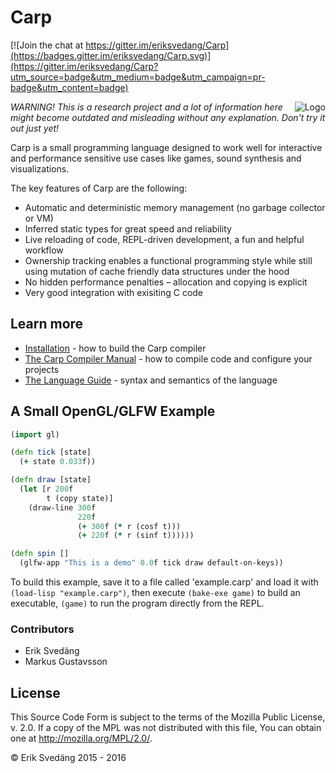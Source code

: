 # Carp

[![Join the chat at https://gitter.im/eriksvedang/Carp](https://badges.gitter.im/eriksvedang/Carp.svg)](https://gitter.im/eriksvedang/Carp?utm_source=badge&utm_medium=badge&utm_campaign=pr-badge&utm_content=badge)

<img src="https://github.com/eriksvedang/Carp/blob/master/img/temp_logo2.jpg" alt="Logo" align="right" />

<i>WARNING! This is a research project and a lot of information here might become outdated and misleading without any explanation. Don't try it out just yet!</i>

Carp is a small programming language designed to work well for interactive and performance sensitive use cases like games, sound synthesis and visualizations.

The key features of Carp are the following:
* Automatic and deterministic memory management (no garbage collector or VM)
* Inferred static types for great speed and reliability
* Live reloading of code, REPL-driven development, a fun and helpful workflow
* Ownership tracking enables a functional programming style while still using mutation of cache friendly data structures under the hood
* No hidden performance penalties – allocation and copying is explicit
* Very good integration with exisiting C code


## Learn more

* [Installation](INSTALL.md) - how to build the Carp compiler
* [The Carp Compiler Manual](MANUAL.md) - how to compile code and configure your projects
* [The Language Guide](LANGUAGE.md) - syntax and semantics of the language


## A Small OpenGL/GLFW Example

```clojure
(import gl)

(defn tick [state]
  (+ state 0.033f))

(defn draw [state]
  (let [r 200f
        t (copy state)]
    (draw-line 300f
               220f
               (+ 300f (* r (cosf t)))
               (+ 220f (* r (sinf t))))))

(defn spin []
  (glfw-app "This is a demo" 0.0f tick draw default-on-keys))
```

To build this example, save it to a file called 'example.carp' and load it with ```(load-lisp "example.carp")```, then execute ```(bake-exe game)``` to build an executable, ```(game)``` to run the program directly from the REPL.


### Contributors

* Erik Svedäng
* Markus Gustavsson


## License

This Source Code Form is subject to the terms of the Mozilla Public
License, v. 2.0. If a copy of the MPL was not distributed with this
file, You can obtain one at http://mozilla.org/MPL/2.0/.

© Erik Svedäng 2015 - 2016

